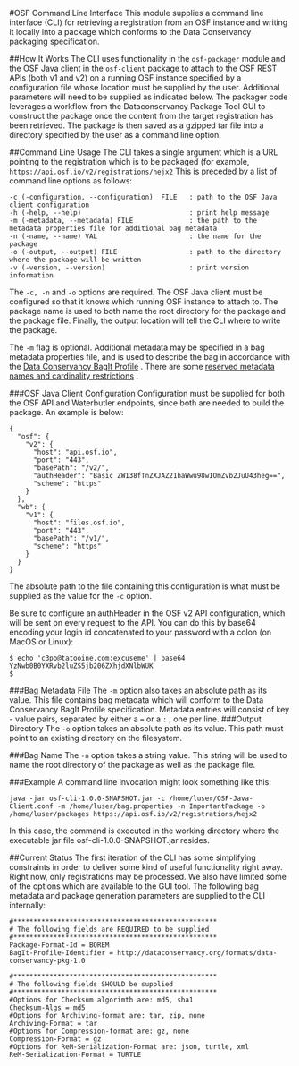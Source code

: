 #OSF Command Line Interface 
This module supplies a command line interface (CLI) for retrieving a registration from an OSF instance and writing it locally into a package which conforms to the Data Conservancy packaging specification.

##How It Works
The CLI uses functionality in the `osf-packager` module and the OSF Java client in the `osf-client` package to attach to the OSF REST APIs (both v1 and v2) on a running OSF instance specified by a configuration file whose location must be supplied by the user. Additional parameters will need to be supplied as indicated below. The packager code leverages a workflow from the Dataconservancy Package Tool GUI to construct the package once the content from the target registration has been retrieved. The package is then saved as a gzipped tar file into a directory specified by the user as a command line option.


##Command Line Usage
The CLI takes a single argument which is a URL pointing to the registration which is to be packaged (for example, `https://api.osf.io/v2/registrations/hejx2`
This is preceded by a list of command line options as follows:

```
-c (-configuration, --configuration)  FILE   : path to the OSF Java client configuration
-h (-help, --help)                           : print help message
-m (-metadata, --metadata) FILE              : the path to the metadata properties file for additional bag metadata
-n (-name, --name) VAL                       : the name for the package
-o (-output, --output) FILE                  : path to the directory where the package will be written
-v (-version, --version)                     : print version information
```
The `-c, -n` and `-o` options are required. The OSF Java client must be configured so that it knows which running OSF instance to attach to.  The package name is used to both name the root directory for the package and the package file. Finally, the output location will tell the CLI where to write the package.

The `-m` flag is optional. Additional metadata may be specified in a bag metadata properties file, and is used to describe the bag in accordance with the [Data Conservancy BagIt Profile](http://dataconservancy.github.io/dc-packaging-spec/dc-bagit-profile-1.0.html) . There are some [reserved metadata names and cardinality restrictions](http://dataconservancy.github.io/dc-packaging-spec/dc-bagit-profile-1.0.html#a2.2.1) .

###OSF Java Client Configuration
Configuration must be supplied for both the OSF API and Waterbutler endpoints, since both are needed to build the package.  An example is below:
```
{
  "osf": {
    "v2": {
      "host": "api.osf.io",
      "port": "443",
      "basePath": "/v2/",
      "authHeader": "Basic ZW138fTnZXJAZ21haWwu98wIOmZvb2JuU43heg==",
      "scheme": "https"
    }
  },
  "wb": {
    "v1": {
      "host": "files.osf.io",
      "port": "443",
      "basePath": "/v1/",
      "scheme": "https"
    }
  }
}
```
The absolute path to the file containing this configuration is what must be supplied as the value for the `-c` option.

Be sure to configure an authHeader in the OSF v2 API configuration, which will be sent on every request to the API. You can do this by base64 encoding your login id concatenated to your password with a colon (on MacOS or Linux):

```
$ echo 'c3po@tatooine.com:excuseme' | base64
YzNwb0B0YXRvb2luZS5jb206ZXhjdXNlbWUK
$
```

###Bag Metadata File
The `-m` option also takes an absolute path as its value. This file contains bag metadata which will conform to the Data Conservancy BagIt Profile specification. Metadata entries will consist of key - value pairs, separated by either a `=` or a `:` , one per line.
###Output Directory
The `-o` option takes an absolute path as its value. This path must point to an existing directory on the filesystem.

###Bag Name
The `-n` option takes a string value. This string will be used to name the root directory of the package as well as the package file.

###Example
A command line invocation might look something like this:

```java -jar osf-cli-1.0.0-SNAPSHOT.jar -c /home/luser/OSF-Java-Client.conf -m /home/luser/bag.properties -n ImportantPackage -o /home/luser/packages https://api.osf.io/v2/registrations/hejx2 ```

In this case, the command is executed in the working directory where the executable jar file osf-cli-1.0.0-SNAPSHOT.jar resides.

##Current Status
The first iteration of the CLI has some simplifying constraints in order to deliver some kind of useful functionality right away. Right now, only registrations may be processed. We also have limited some of the options which are available to the GUI tool. The following bag metadata and package generation parameters are supplied to the CLI internally:
```
#***************************************************
# The following fields are REQUIRED to be supplied
#***************************************************
Package-Format-Id = BOREM
BagIt-Profile-Identifier = http://dataconservancy.org/formats/data-conservancy-pkg-1.0

#***************************************************
# The following fields SHOULD be supplied
#***************************************************
#Options for Checksum algorimth are: md5, sha1
Checksum-Algs = md5
#Options for Archiving-format are: tar, zip, none
Archiving-Format = tar
#Options for Compression-format are: gz, none
Compression-Format = gz
#Options for ReM-Serialization-Format are: json, turtle, xml
ReM-Serialization-Format = TURTLE
```
